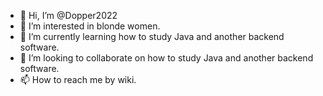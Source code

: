 - 👋 Hi, I’m @Dopper2022
- 👀 I’m interested in blonde women.
- 🌱 I’m currently learning how to study Java and another backend software.
- 💞️ I’m looking to collaborate on how to study Java and another backend software.
- 📫 How to reach me by wiki.

<!---
Dopper2022/Dopper2022 is a ✨ special ✨ repository because its `README.md` (this file) appears on your GitHub profile.
You can click the Preview link to take a look at your changes.
--->
